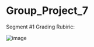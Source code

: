 # Group_Project_7

Segment #1 Grading Rubiric:

![image](https://user-images.githubusercontent.com/95320265/167920550-90918efd-a6a6-4bb8-876b-718dab39bd60.png)

